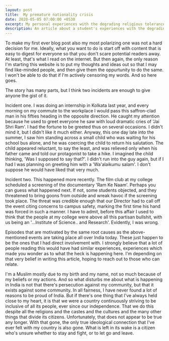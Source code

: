 ```yaml
---
layout: post
title:  My premature nationality crisis
date: 2020-05-05 07:00:00 +0530
excerpt: My personal experiences with the degrading religious tolerance and freedom of expression in India.
description: An article about a student's experiences with the degrading religious tolerance and freedom of expression in India.
---
```


To make my first ever blog post also my most polarizing one was not a hard decision for me. Ideally, what you want to do is start off with content that is easy to digest for everyone so that you don't scare potential readers away. At least, that's what I read on the internet. But then again, the only reason I'm starting this website is to put my thoughts and ideas out so that I may find like-minded people, and then give them the oppurtunity to do the same. I won't be able to do that if I'm actively censoring my words. And so here goes.

The story has many parts, but I think two incidents are enough to give anyone the gist of it.

Incident one. I was doing an internship in Kolkata last year, and every morning on my commute to the workplace I would pass this saffron-clad man in his fifties heading in the opposite direction. He caught my attention because he used to greet everyone he saw with loud dramatic cries of 'Jai Shri Ram'. I had the fortune to be greeted thus on several occasions. I didn't mind it, but I didn't like it much either. Anyway, this one day late into the summer, I saw him standing across a small child who was waiting for his school bus alone, and he was coercing the child to return his salutation. The child appeared reluctant, to say the least, and was relieved only when his father came and told our protagonist to take a hike. I imagined the child thinking, 'Was I supposed to say that?'. I didn't run into the guy again, but if I had I was planning on greeting him with a 'Wa'alaikumu salam'. I don't suppose he would have liked that very much.


Incident two. This happened more recently. The film club at my college scheduled a screening of the documentary 'Ram Ke Naam'. Perhaps you can guess what happened next. If not, some students objected, and they threatened to bring goons from outside and wreak havoc if the screening took place. The threat was credible enough that our Director had to call off the event citing concerns to campus safety, marking the first time his hand was forced in such a manner. I have to admit, before this affair I used to think that the people at my college were above all this partisan bullshit, with us being an '...Institute of Science.. and Research'. Evidently, I was wrong.

Episodes that are motivated by the same root causes as the above-mentioned events are taking place all over India today. These just happen to be the ones that I had direct involvement with. I strongly believe that a lot of people reading this would have had similar experiences, experiences which made you wonder as to what the heck is happening here. I'm depending on that very belief in writing this article, hoping to reach out to those who can relate. 

I'm a Muslim mostly due to my birth and my name, not so much because of my beliefs or my actions. And so what disturbs me about what is happening in India is not that there's persecution against my community, but that it exists against some community. In all fairness, I have never found a lot of reasons to be proud of India. But if there's one thing that I've always held close to my heart, it is that we were a country continuously striving to be inclusive of all its people, ever since our independence. That we do this despite all the religions and the castes and the cultures and the many other things that divide its citizens. Unfortunately, that does not appear to be true any longer. With that gone, the only true ideological connection that I've ever felt with my country is also gone. What is left in its wake is a citizen who's unsure whether to stay and fight, or to let go and leave.